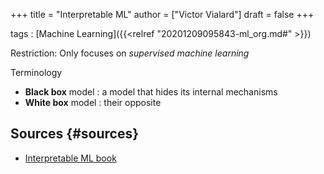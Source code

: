 +++
title = "Interpretable ML"
author = ["Victor Vialard"]
draft = false
+++

tags
: [Machine Learning]({{<relref "20201209095843-ml_org.md#" >}})

Restriction: Only focuses on _supervised machine learning_

Terminology

-   **Black box** model : a model that hides its internal mechanisms
-   **White box** model : their opposite


## Sources {#sources}

-   [Interpretable ML book](https://christophm.github.io/interpretable-ml-book)
